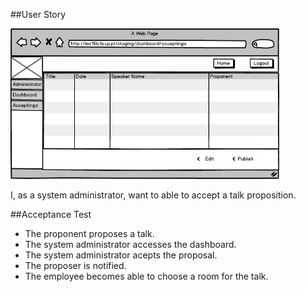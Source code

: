 ##User Story

<img src="https://github.com/FEUPTalks/Frontend/blob/develop/prototype/imagens/acceptingsTalksView.png" alt="Drawing" width="430px"/><br/>

I, as a system administrator, want to able to accept a talk proposition.

##Acceptance Test

* The proponent proposes a talk.
* The system administrator accesses the dashboard.
* The system administrator acepts the proposal.
* The proposer is notified.
* The employee becomes able to choose a room for the talk.
